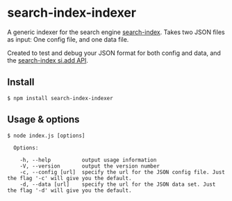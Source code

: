 # search-index-indexer
A generic indexer for the search engine [search-index](https://github.com/fergiemcdowall/search-index). Takes two JSON files as input: One config file, and one data file.

Created to test and debug your JSON format for both config and data, and the [search-index si.add API](https://github.com/fergiemcdowall/search-index/blob/master/doc/API.md#add).


## Install

```console
$ npm install search-index-indexer
```

## Usage & options

```console
$ node index.js [options]

  Options:

    -h, --help          output usage information
    -V, --version       output the version number
    -c, --config [url]  specify the url for the JSON config file. Just the flag '-c' will give you the default.
    -d, --data [url]    specify the url for the JSON data set. Just the flag '-d' will give you the default.
```
